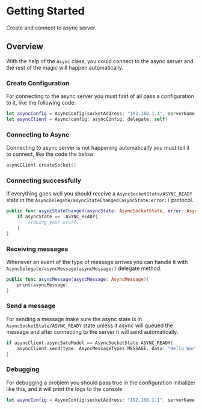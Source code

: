 # Getting Started

Create and connect to async server.

## Overview

With the help of the ``Async`` class, you could connect to the async server and the rest of the magic will happen automatically.

 
### Create Configuration

For connecting to the async server you must first of all pass a configuration to it, like the following code: 

```swift
let asyncConfig = AsyncConfig(socketAddress: "192.168.1.1", serverName: "ServerName", appId: "PodChat")
let asyncClient = Async(config: asyncConfig, delegate: self)  
```

### Connecting to Async

Connecting to async server is not happening automatically you must tell it to connect, like the code the below:

```swift
asyncClient.createSocket()
```

### Connecting successfully

If everything goes well you should receive a ``AsyncSocketState/ASYNC_READY`` state in the ``AsyncDelegate/asyncStateChanged(asyncState:error:)`` protocol.
```swift
public func asyncStateChanged(asyncState: AsyncSocketState, error: AsyncError?) {
    if asyncState == .ASYNC_READY{
        //doing your stuff.
    }
}
```

### Receiving messages

Whenever an event of the type of message arrives you can handle it with ``AsyncDelegate/asyncMessage(asyncMessage:)`` delegate method.
```swift
public func asyncMessage(asyncMessage: AsyncMessage){
    print(asyncMessage)
}
```

### Send a message

For sending a message make sure the async state is in ``AsyncSocketState/ASYNC_READY`` state unless it async will queued the message and after connecting to the server it will send automatically.
```swift
if asyncClient.asyncSateModel == AsyncSocketState.ASYNC_READY{
    asyncClient.send(type: AsyncMessageTypes.MESSAGE, data: "Hello World!".data(using:.utf8)!)
}
```

### Debugging

For debugging a problem you should pass true in the configuration initializer like this, and it will print the logs to the console:
```swift
let asyncConfig = AsyncConfig(socketAddress: "192.168.1.1", serverName: "ServerName", appId: "PodChat", isDebuggingLogEnabled: isDebuggingAsyncEnable)
```

